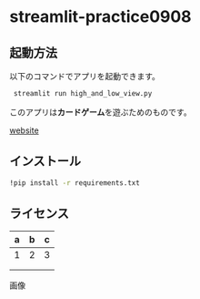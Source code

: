 # streamlit-practice0908

## 起動方法
以下のコマンドでアプリを起動できます。
```bash
 streamlit run high_and_low_view.py
 ```
このアプリは**カードゲーム**を遊ぶためのものです。


[website](https://itakuramayu-streamlit-practice09-viewshigh-and-low-view-vwy7d5.streamlit.app/)

## インストール
````bash
!pip install -r requirements.txt
````
## ライセンス
|    a  |    b  |   c   |
|  ---  |  ---  |  ---  |
|    1  |   2   |   3   |
|       |       |       |
|       |       |       |


画像

